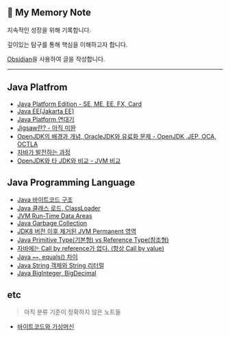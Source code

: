 ## 📘 My Memory Note 

지속적인 성장을 위해 기록합니다.

깊이있는 탐구를 통해 핵심을 이해하고자 합니다.

[Obsidian](https://github.com/obsidianmd)을 사용하여 글을 작성합니다.
- - -

## Java Platfrom

- [Java Platform Edition - SE, ME, EE, FX, Card](notes/Java%20Platform/Java%20Platform%20Edition.md)
- [Java EE(Jakarta EE)](notes/Java%20Platform/Java%20EE(Jakarta%20EE).md)
- [Java Platform 연대기](notes/Java%20Platform/Java%20Platform%20연대기.md)
- [Jigsaw란? - 아직 미완](notes/Java%20Platform/Jigsaw란?%20-%20아직%20미완.md)
- [OpenJDK의 배경과 개념, OracleJDK와 유료화 문제 - OpenJDK ,JEP, OCA, OCTLA](notes/Java%20Platform/OpenJDK의%20배경과%20개념,%20OracleJDK와%20유료화%20문제%20-%20OpenJDK%20,JEP,%20OCA,%20OCTLA.md)
- [자바가 발전하는 과정](notes/Java%20Platform/자바가%20발전하는%20과정.md)
- [OpenJDK와 타 JDK와 비교 - JVM 비교](notes/Java%20Platform/OpenJDK와%20타%20JDK와%20비교%20-%20JVM%20비교.md)

## Java Programming Language
- [Java 바이트코드 구조](notes/Java%20Platform/Java%20바이트코드%20구조.md)
- [Java 클래스 로드, ClassLoader](notes/Java%20Platform/Java%20클래스%20로드,%20ClassLoader.md)
- [JVM Run-Time Data Areas](notes/Java%20Platform/JVM%20Run-Time%20Data%20Areas.md)
- [Java Garbage Collection](notes/Java%20Platform/Java%20Garbage%20Collection.md)
- [JDK8 버전 이후 제거된 JVM Permanent 영역](notes/Java%20Platform/JDK8%20버전%20이후%20제거된%20JVM%20Permanent%20영역.md)
- [Java Primitive Type(기본형) vs Reference Type(참조형)](notes/Java%20Platform/Java%20Primitive%20Type(기본형)%20vs%20Reference%20Type(참조형).md)
- [자바에는 Call by reference가 없다. (항상 Call by value)](notes/Java%20Platform/자바에는%20Call%20by%20reference가%20없다.%20(항상%20Call%20by%20value).md)
- [Java `==`, equals() 차이](notes/Java%20Platform/Java%20`==`,%20equals()%20차이.md)
- [Java String 객체와 String 리터럴](notes/Java%20Platform/Java%20String%20객체와%20String%20리터럴.md)
- [Java BigInteger, BigDecimal](notes/Java%20Platform/Java%20BigInteger,%20BigDecimal.md)



## etc
> 아직 분류 기준이 정확하지 않은 노트들

- [바이트코드와 가상머신](notes/바이트코드와%20가상머신.md)
